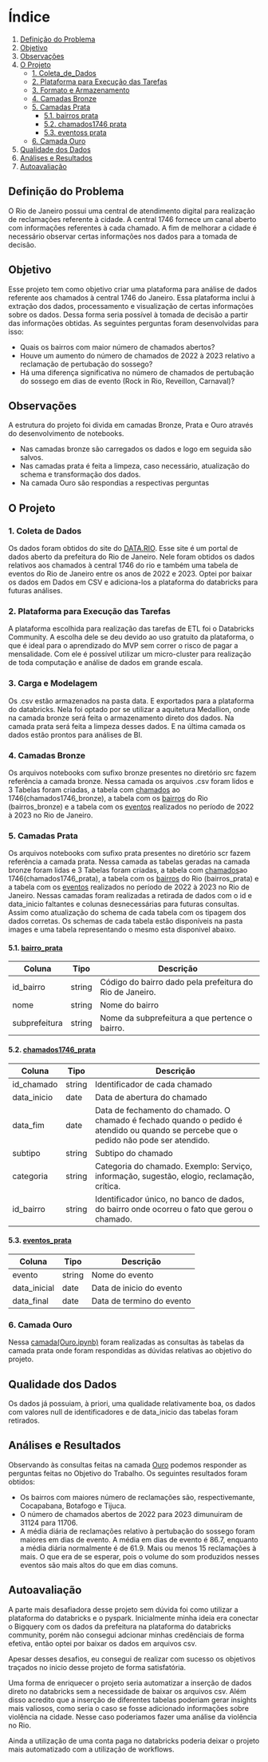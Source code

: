 # Índice

1. [Definição do Problema](#definição-do-problema)
2. [Objetivo](#objetivo)
3. [Observações](#observações)
4. [O Projeto](#o-projeto)
    - [1. Coleta_de_Dados](#1-coleta-de-dados)
    - [2. Plataforma para Execução das Tarefas](#2-plataforma-para-execução-das-tarefas)
    - [3. Formato e Armazenamento](#3-formato-e-armazenamento)
    - [4. Camadas Bronze](#4-camada_bronze)
    - [5. Camadas Prata](#5-camada-prata)
       - [5.1. bairros prata](#51-bairros-prata)
       - [5.2. chamados1746 prata](#52-chamados1746-prata)
       - [5.3. eventoss prata](#53-eventos-prata)
    - [6. Camada Ouro](#6-camada-ouro)
5. [Qualidade dos Dados](#qualidade-dos-dados)
6. [Análises e Resultados](#análises-e-resultados)
7. [ Autoavaliação](#autoavaliação)

## Definição do Problema

O Rio de Janeiro possui uma central de atendimento digital para realização de reclamações referente à cidade. A central 1746
fornece um canal aberto com informações referentes à cada chamado. A fim de melhorar a cidade é necessário observar certas informações
nos dados para a tomada de decisão.

## Objetivo

Esse projeto tem como objetivo criar uma plataforma para análise de dados referente aos chamados à central 1746 do
Janeiro. Essa plataforma inclui à extração dos dados, processamento e visualização de certas informações sobre os dados.
Dessa forma seria possível à tomada de decisão a partir das informações obtidas. As seguintes perguntas foram desenvolvidas
para isso:

- Quais os bairros com maior número de chamados abertos?
- Houve um aumento do número de chamados de 2022 à 2023 relativo a reclamação de pertubação do sossego?
- Há uma diferença significativa no número de chamados de pertubação do sossego em dias de evento (Rock in Rio, Reveillon, Carnaval)?

## Observações

A estrutura do projeto foi divida em camadas Bronze, Prata e Ouro através do desenvolvimento de notebooks.

- Nas camadas bronze são carregados os dados e logo em seguida são salvos.
- Nas camadas prata é feita a limpeza, caso necessário, atualização do schema e transformação dos dados.
- Na camada Ouro são respondias a respectivas perguntas

## O Projeto

### 1. Coleta de Dados

Os dados foram obtidos do site do [DATA.RIO](https://www.data.rio/). Esse site é um portal de dados aberto da prefeitura do Rio
de Janeiro. Nele foram obtidos os dados relativos aos chamados à central 1746 do rio e também uma tabela de eventos do Rio de Janeiro entre os
anos de 2022 e 2023. Optei por baixar os dados em Dados em CSV e adiciona-los a plataforma do databricks para futuras análises.

### 2. Plataforma para Execução das Tarefas

A plataforma escolhida para realização das tarefas de ETL foi o Databricks Community. A escolha dele se deu devido ao uso gratuito da plataforma,
o que é ideal para o aprendizado do MVP sem correr o risco de pagar a mensalidade. Com ele é possível utilizar um micro-cluster para realização de
toda computação e análise de dados em grande escala.

### 3. Carga e Modelagem

Os .csv estão armazenados na pasta data. E exportados para a plataforma do databricks. Nela foi optado por se utilizar a aquitetura Medallion,
onde na camada bronze será feita o armazenamento direto dos dados. Na camada prata será feita a limpeza desses dados. E na última camada os dados
estão prontos para análises de BI.

### 4. Camadas Bronze

Os arquivos notebooks com sufixo bronze presentes no diretório src fazem referência a camada bronze. Nessa camada os arquivos .csv foram lidos e 3 Tabelas
foram criadas, a tabela com [chamados](scr/Chamados1746_Bronze.ipynb) ao 1746(chamados1746_bronze), a tabela com os [bairros](scr/Bairro_Bronze.ipynb) do Rio (bairros_bronze) e a tabela com os [eventos](scr/Eventos_Bronze.ipynb) realizados no período de 2022 à 2023 no Rio de Janeiro.

### 5. Camadas Prata

Os arquivos notebooks com sufixo prata presentes no diretório scr fazem referência a camada prata. Nessa camada as tabelas geradas na camada bronze foram lidas e 3 Tabelas
foram criadas, a tabela com [chamados](scr/Chamados1746_Prata.ipynb)ao 1746(chamados1746_prata), a tabela com os [bairros](scr/Bairro_Prata.ipynb) do Rio (bairros_prata) e a tabela com os 
[eventos](scr/Eventos_Prata.ipynb) realizados no período de 2022 à 2023 no Rio de Janeiro.
Nessas camadas foram realizadas a retirada de dados com o id e data_inicio faltantes e colunas desnecessárias para futuras consultas. Assim como atualização do schema
de cada tabela com os tipagem dos dados corretas. Os schemas de cada tabela estão disponíveis na pasta images e uma tabela representando o mesmo esta disponivel abaixo.

#### 5.1. [bairro_prata](images/schema_bairros.jpeg)

| Coluna        | Tipo   | Descrição                                               |
|---------------|--------|---------------------------------------------------------|
| id_bairro     | string | Código do bairro dado pela prefeitura do Rio de Janeiro.|
| nome          | string | Nome do bairro                                          |
| subprefeitura | string | Nome da subprefeitura a que pertence o bairro.          |

#### 5.2. [chamados1746_prata](images/schema_chamados.jpeg)

| Coluna      | Tipo   | Descrição                                                                                                                              |
|-------------|--------|----------------------------------------------------------------------------------------------------------------------------------------|
| id_chamado  | string | Identificador de cada chamado
| data_inicio | date   | Data de abertura do chamado                                                                                                            |
| data_fim    | date   | Data de fechamento do chamado. O chamado é fechado quando o pedido é atendido ou quando se percebe que o pedido não pode ser atendido. |
| subtipo     | string | Subtipo do chamado                                                                                                                     |
| categoria   | string | Categoria do chamado. Exemplo: Serviço, informação, sugestão, elogio, reclamação, crítica.                                             |
| id_bairro   | string | Identificador único, no banco de dados, do bairro onde ocorreu o fato que gerou o chamado.                                             |

#### 5.3. [eventos_prata](images/schema_eventos.jpeg)

| Coluna       | Tipo   | Descrição                 |
|--------------|--------|---------------------------|
| evento       | string | Nome do evento            |
| data_inicial | date   | Data de inicio do evento  |
| data_final   | date   | Data de termino do evento |


### 6. Camada Ouro

Nessa [camada(Ouro.ipynb)](scr/Ouro.ipynb) foram realizadas as consultas às tabelas da camada prata onde foram respondidas as dúvidas relativas ao objetivo do projeto.

## Qualidade dos Dados

Os dados já possuiam, à priori, uma qualidade relativamente boa, os dados com valores null de identificadores e de data_inicio das tabelas foram retirados.

## Análises e Resultados

Observando às consultas feitas na camada [Ouro](scr/Ouro.ipynb) podemos responder as perguntas feitas no Objetivo do Trabalho. Os seguintes resultados foram obtidos:

- Os bairros com maiores número de reclamações são, respectivemante, Cocapabana, Botafogo e Tijuca.
- O número de chamados abertos de 2022 para 2023 dimunuiram de 31124 para 11706.
- A média diária de reclamações relativo à pertubação do sossego foram maiores em dias de evento. A média em dias de evento é 86.7, enquanto
a média diária normalmente é de 61.9. Mais ou menos 15 reclamações à mais. O que era de se esperar, pois o volume do som produzidos nesses eventos são mais
altos do que em dias comuns.
 
## Autoavaliação

A parte mais desafiadora desse projeto sem dúvida foi como utilizar a plataforma do databricks e o pyspark. Inicialmente minha ideia era conectar o Bigquery
com os dados da prefeitura na plataforma do databricks community, porém não consegui adcionar minhas credênciais de forma efetiva, então optei por baixar os
dados em arquivos csv.

Apesar desses desafios, eu consegui de realizar com sucesso os objetivos traçados no inicio desse projeto de forma satisfatória. 

Uma forma de enriquecer o projeto seria automatizar a inserção de dados direto no databricks sem a necessidade de baixar os arquivos csv. Além disso acredito que a inserção de diferentes tabelas poderiam gerar insights mais valiosos, como seria o caso se fosse adicionado informações sobre violência na cidade. Nesse caso poderiamos fazer uma análise da violência no Rio. 

Ainda a utilização de uma conta paga no databricks poderia deixar o projeto mais automatizado com a utilização de workflows.
